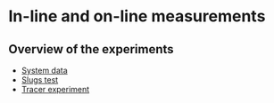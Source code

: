 # In-line and on-line measurements

## Overview of the experiments

- [System data](docs/inline_online_measurements/system_data.md)
- [Slugs test](docs/inline_online_measurements/slugs_test.md)
- [Tracer experiment](docs/inline_online_measurements/tracer_experiment.md)